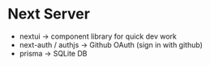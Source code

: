 # Next Server

- nextui -> component library for quick dev work
- next-auth / authjs -> Github OAuth (sign in with github)
- prisma -> SQLite DB
